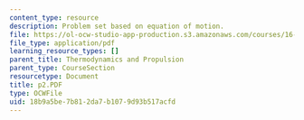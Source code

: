 ```yaml
---
content_type: resource
description: Problem set based on equation of motion.
file: https://ol-ocw-studio-app-production.s3.amazonaws.com/courses/16-01-unified-engineering-i-ii-iii-iv-fall-2005-spring-2006/18b9a5be7b812da7b1079d93b517acfd_p2.PDF
file_type: application/pdf
learning_resource_types: []
parent_title: Thermodynamics and Propulsion
parent_type: CourseSection
resourcetype: Document
title: p2.PDF
type: OCWFile
uid: 18b9a5be-7b81-2da7-b107-9d93b517acfd
---
```

